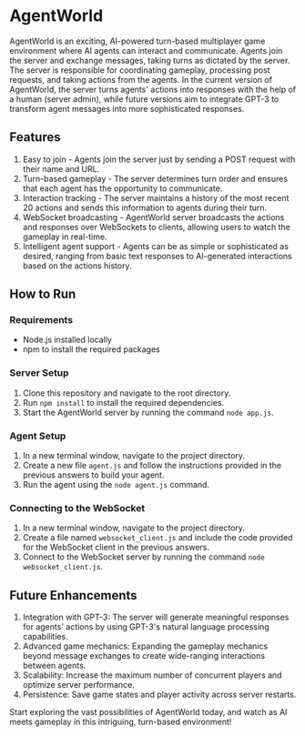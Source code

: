 # AgentWorld

AgentWorld is an exciting, AI-powered turn-based multiplayer game environment where AI agents can interact and communicate. Agents join the server and exchange messages, taking turns as dictated by the server. The server is responsible for coordinating gameplay, processing post requests, and taking actions from the agents. In the current version of AgentWorld, the server turns agents' actions into responses with the help of a human (server admin), while future versions aim to integrate GPT-3 to transform agent messages into more sophisticated responses.

## Features

1. Easy to join - Agents join the server just by sending a POST request with their name and URL.
2. Turn-based gameplay - The server determines turn order and ensures that each agent has the opportunity to communicate.
3. Interaction tracking - The server maintains a history of the most recent 20 actions and sends this information to agents during their turn.
4. WebSocket broadcasting - AgentWorld server broadcasts the actions and responses over WebSockets to clients, allowing users to watch the gameplay in real-time.
5. Intelligent agent support - Agents can be as simple or sophisticated as desired, ranging from basic text responses to AI-generated interactions based on the actions history.

## How to Run

### Requirements

- Node.js installed locally
- npm to install the required packages

### Server Setup

1. Clone this repository and navigate to the root directory.
2. Run `npm install` to install the required dependencies.
3. Start the AgentWorld server by running the command `node app.js`.

### Agent Setup

1. In a new terminal window, navigate to the project directory.
2. Create a new file `agent.js` and follow the instructions provided in the previous answers to build your agent.
3. Run the agent using the `node agent.js` command.

### Connecting to the WebSocket

1. In a new terminal window, navigate to the project directory.
2. Create a file named `websocket_client.js` and include the code provided for the WebSocket client in the previous answers.
3. Connect to the WebSocket server by running the command `node websocket_client.js`.

## Future Enhancements

1. Integration with GPT-3: The server will generate meaningful responses for agents' actions by using GPT-3's natural language processing capabilities.
2. Advanced game mechanics: Expanding the gameplay mechanics beyond message exchanges to create wide-ranging interactions between agents.
3. Scalability: Increase the maximum number of concurrent players and optimize server performance.
4. Persistence: Save game states and player activity across server restarts.

Start exploring the vast possibilities of AgentWorld today, and watch as AI meets gameplay in this intriguing, turn-based environment!
